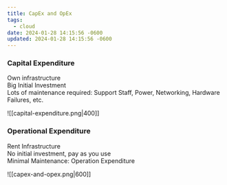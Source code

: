 ```yaml
---
title: CapEx and OpEx
tags:
  - cloud
date: 2024-01-28 14:15:56 -0600
updated: 2024-01-28 14:15:56 -0600
---
```


### Capital Expenditure

Own infrastructure  
Big Initial Investment  
Lots of maintenance required: Support Staff, Power, Networking, Hardware Failures, etc.

![[capital-expenditure.png|400]]

### Operational Expenditure

Rent Infrastructure  
No initial investment, pay as you use  
Minimal Maintenance: Operation Expenditure

![[capex-and-opex.png|600]]
